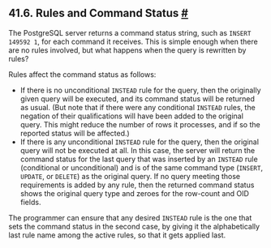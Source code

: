 ## 41.6. Rules and Command Status [#](#RULES-STATUS)

The PostgreSQL server returns a command status string, such as `INSERT 149592 1`, for each command it receives. This is simple enough when there are no rules involved, but what happens when the query is rewritten by rules?

Rules affect the command status as follows:

* If there is no unconditional `INSTEAD` rule for the query, then the originally given query will be executed, and its command status will be returned as usual. (But note that if there were any conditional `INSTEAD` rules, the negation of their qualifications will have been added to the original query. This might reduce the number of rows it processes, and if so the reported status will be affected.)
* If there is any unconditional `INSTEAD` rule for the query, then the original query will not be executed at all. In this case, the server will return the command status for the last query that was inserted by an `INSTEAD` rule (conditional or unconditional) and is of the same command type (`INSERT`, `UPDATE`, or `DELETE`) as the original query. If no query meeting those requirements is added by any rule, then the returned command status shows the original query type and zeroes for the row-count and OID fields.

The programmer can ensure that any desired `INSTEAD` rule is the one that sets the command status in the second case, by giving it the alphabetically last rule name among the active rules, so that it gets applied last.